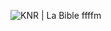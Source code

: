 ![KNR | La Bible](https://drive.google.com/uc?export=download&id=14mdT1A8ZWih3lMF1yZs-tQ-Ewi83rpFjgw "KNR | La Bible")
ffffm
